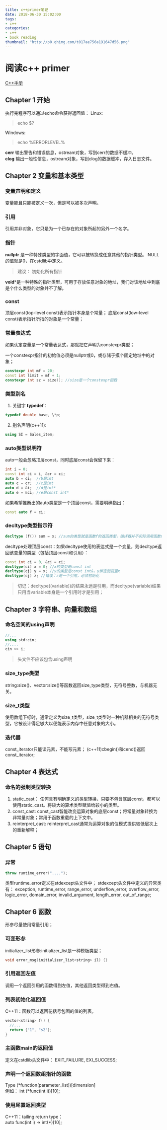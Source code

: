 ```yaml
---
title: c++primer笔记
date: 2018-06-30 15:02:00
tags:
- c++
categories:
- c++
- book reading
thumbnail: "http://p0.qhimg.com/t017ae756a191647d56.png"
---
```

# 阅读c++ primer
[C++手册](http://www.cplusplus.com/)
## Chapter 1 开始
执行完程序可以通过echo命令获得返回值：
Linux:  
> echo $?

Windows:  
> echo %ERRORLEVEL%

**cerr** 输出警告和错误信息，ostream对象，写到cerr的数据不缓冲。  
**clog** 输出一般性信息，ostream对象，写到clog的数据缓冲，存入日志文件。

## Chapter 2 变量和基本类型
### 变量声明和定义
变量能且只能被定义一次，但是可以被多次声明。  
### 引用
引用并非对象，它只是为一个已存在的对象所起的另外一个名字。
### 指针
**nullptr** 是一种特殊类型的字面值，它可以被转换成任意其他的指针类型。
NULL的值就是0，在cstdlib中定义。  
> 建议： 初始化所有指针

**void***是一种特殊的指针类型，可用于存放任意对象的地址，我们对该地址中到底是个什么类型的对象并不了解。

### const
顶层const(top-level const)表示指针本身是个常量；
底层const(low-level const)表示指针所指的对象是一个常量；

### 常量表达式
如果认定变量是一个常量表达式，那就把它声明为constexpr类型；

一个constexpr指针的初始值必须是nullptr或0，或存储于摸个固定地址中的对象；
```cpp
constexpr int mf = 20;
const int limit = mf + 1;
constexpr int sz = size(); //size是一个constexpr函数
```

### 类型别名
1. 关键字 **typedef**：

```cpp
typedef double base, \*p;
```

2. 别名声明(c++11):

```cpp
using SI = Sales_item;
```

### auto类型说明符
auto一般会忽略顶层const，同时底层const会保留下来：
```cpp
int i = 0;
const int ci = i, &cr = ci;
auto b = ci;  //b是int
auto c = cr;  //c是int
auto d = &i;  //d是int*
auto e = &ci; //e是const int*
```
如果希望推断出的auto类型是一个顶层const，需要明确指出：
```cpp
const auto f = ci;
```

### decltype类型指示符

```cpp
decltype (f()) sum = x; //sum的类型就是函数f的返回类型，编译器并不实际调用函数f，而是使用当调用发生时f的返回值作为sum的类型。
```

decltype处理顶层const：如果decltype使用的表达式是一个变量，则decltype返回该变量的类型（包括顶层const和引用）：
```cpp
const int ci = 0, &cj = ci;
decltype(ci) x = 0; //x的类型是const int
decltype(cj) y = x; //y的类型是const int&，y绑定到变量x
decltype(cj) z; //错误：z是一个引用，必须初始化
```

> 切记：decltype((variable))的结果永远是引用，而decltype(variable)结果只用当variable本身是一个引用时才是引用；


## Chapter 3 字符串、向量和数组
### 命名空间的using声明
```cpp
//...
using std:cin;
//....
cin >> i;
```
> 头文件不应该包含using声明

### size_type类型
string:size()、vector:size()等函数返回size_type类型，无符号整数，与机器无关。

### size_t类型
使用数组下标时，通常定义为size_t类型，size_t类型时一种机器相关的无符号类型，它被设计得足够大以便能表示内存中任意对象的大小。

### 迭代器
const_iterator只能读元素，不能写元素；
(c++11)cbegin()和cend()返回const_iterator;

## Chapter 4 表达式
### 命名的强制类型转换
1. static_cast：
任何具有明确定义的类型转换，只要不包含底层const，都可以使用static_cast。将较大的算术类型赋值给较小的类型。
2. const_cast:
const_cast智能改变运算对象的底层const；将常量对象转换为非常量对象；常用于函数重载的上下文中。
3. reinterpret_cast:
reinterpret_cast通常为运算对象的位模式提供较低层次上的重新解释；

## Chapter 5 语句
### 异常
```cpp
throw runtime_error("....");
```
类型runtime_error定义在stdexcept头文件中；
stdexcept头文件中定义的异常类有：
exception, runtime_error, range_error, underflow_error, overflow_error, logic_error, domain_error, invalid_argument, length_error, out_of_range;

## Chapter 6 函数
形参尽量使用常量引用；
### 可变形参
initializer_list形参:initializer_list是一种模板类型；
```cpp
void error_msg(initializer_list<string> il) {}
```

### 引用返回左值
调用一个返回引用的函数得到左值，其他返回类型得到右值。

### 列表初始化返回值
C++11：函数可以返回花括号包围的值的列表。
```cpp
vector<string> f() {
  //...
  return {"1", "s2"};
}
```

### 主函数main的返回值
定义在cstdlib头文件中：
EXIT_FAILURE, EXI_SUCCESS;

### 声明一个返回数组指针的函数
Type (\*function(parameter_list))[dimension]  
例如：
int (\*func(int i))[10];

### 使用尾置返回类型
C++11：tailing return type：  
auto func(int i) -> int(\*)[10];
